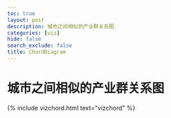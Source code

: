 ```yaml
---
toc: true
layout: post
description: 城市之间相似的产业群关系图.
categories: [viz]
hide: false
search_exclude: false
title: ChordDiagram
---
```

# 城市之间相似的产业群关系图

{% include vizchord.html text="vizchord" %}




